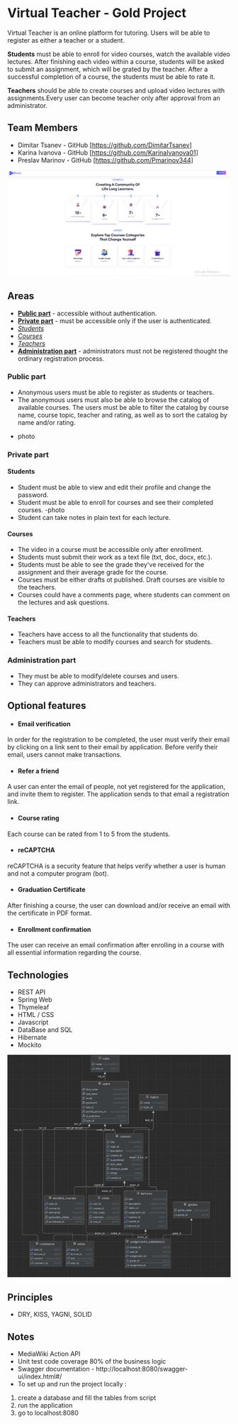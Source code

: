 # Virtual Teacher - Gold Project

Virtual Teacher is an online platform for tutoring. Users will be able to register as either a teacher or a student.

**Students** must be able to enroll for video courses, watch the available video lectures. After finishing each video within
a course, students will be asked to submit an assignment, which will be grated by the teacher.
After a successful completion of a course, the students must be able to rate it.

**Teachers** should be able to create courses and upload video lectures with assignments.Every user can become teacher 
only after approval from an administrator.

## Team Members
* Dimitar Tsanev - GitHub [https://github.com/DimitarTsanev]
* Karina Ivanova - GitHub [https://github.com/KarinaIvanova01]
* Preslav Marinov - GitHub [https://github.com/Pmarinov344]

![home page.png](src%2Fmain%2Fresources%2Fstatic%2Fimages%2Fhome%20page.png)



## Areas
* **[Public part](#public-part)** - accessible without authentication.
* **[Private part](#private-part)** - must be accessible only if the user is authenticated.
* *[Students](#students)*
* *[Courses](#courses)*
* *[Teachers](#teachers)*
* **[Administration part](#administration-part)** - administrators must not be registered thought the ordinary registration process. 

### Public part
* Anonymous users must be able to register as students or teachers.
* The anonymous users must also be able to browse the catalog of available courses. The users must be able to filter the
catalog by course name, course topic, teacher and rating, as well as to sort the catalog by name and/or rating.

- photo
### Private part
#### Students
* Student must be able to view and edit their profile and change the password.
* Student must be able to enroll for courses and see their completed courses. -photo
* Student can take notes in plain text for each lecture.

#### Courses
* The video in a course must be accessible only after enrollment.
* Students must submit their work as a text file (txt, doc, docx, etc.).
* Students must be able to see the grade they've received for the assignment and their average grade for the course.
* Courses must be either drafts ot published. Draft courses are visible to the teachers.
* Courses could have a comments page, where students can comment on the lectures and ask questions.

#### Teachers
* Teachers have access to all the functionality that students do.
* Teachers must be able to modify courses and search for students. 

### Administration part
* They must be able to modify/delete courses and users.
* They can approve administrators and teachers.

## Optional features
* #### Email verification #### 
In order for the registration to be completed, the user must verify their email by clicking on a link sent to their email
by application. Before verify their email, users cannot make transactions.
* #### Refer a friend ####
A user can enter the email of people, not yet registered for the application, and invite them to register. The application
sends to that email a registration link.
* #### Course rating ####
Each course can be rated from 1 to 5 from the students.
* #### reCAPTCHA ####
reCAPTCHA is a security feature that helps verify whether a user is human and not a computer program (bot).
* #### Graduation Certificate ####
After finishing a course, the user can download and/or receive an email with the certificate in PDF format. 
* #### Enrollment confirmation ####
The user can receive an email confirmation after enrolling in a course with all essential information regarding the course.




## Technologies
* REST API
* Spring Web
* Thymeleaf
* HTML / CSS
* Javascript
* DataBase and SQL
* Hibernate
* Mockito


![Screenshot 2023-12-13 230719.png](src%2Fmain%2Fresources%2Fstatic%2Fimages%2FScreenshot%202023-12-13%20230719.png)

## Principles
* DRY, KISS, YAGNI, SOLID

## Notes
* MediaWiki Action API
* Unit test code coverage 80% of the business logic 
* Swagger documentation - http://localhost:8080/swagger-ui/index.html#/
* To set up and run the project locally : 
1. create a database and fill the tables from script
2. run the application
3. go to localhost:8080

